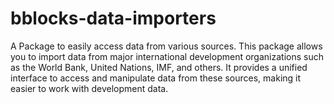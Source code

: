 # bblocks-data-importers

A Package to easily access data from various sources. This package allows you
to import data from major international development organizations such as the 
World Bank, United Nations, IMF, and others. It provides a unified interface to
access and manipulate data from these sources, making it easier to work with
development data.
